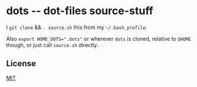 # dots -- dot-files source-stuff

I `git clone` && `. source.sh` this from my `~/.bash_profile`.

Also `export HOME_DOTS=".dots"` or wherever `dots` is cloned,
relative to `$HOME` though, or just call `source.sh` directly.

## License

[MIT](http://orlin.mit-license.org)
